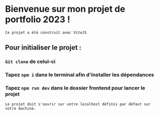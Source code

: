 # Bienvenue sur mon projet de portfolio 2023 ! 
 `Ce projet a été construit avec ViteJS
`

## Pour initialiser le projet :

### `Git clone` de celui-ci
### Tapez `npm i` dans le terminal afin d'installer les dépendances
### Tapez `npm run dev` dans le dossier frontend pour lancer le projet 
`Le projet doit s'ouvrir sur votre localhost définis par défaut sur votre machine.`

